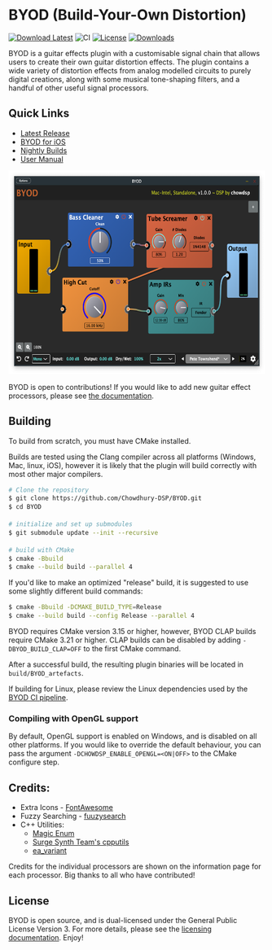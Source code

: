 # BYOD (Build-Your-Own Distortion)

[![Download Latest](https://img.shields.io/badge/download-latest-blue.svg)](https://github.com/Chowdhury-DSP/BYOD/releases/latest)
![CI](https://github.com/Chowdhury-DSP/BYOD/workflows/CI/badge.svg)
[![License](https://img.shields.io/badge/License-GPL3-blue.svg)](https://opensource.org/licenses/GPL-3.0)
[![Downloads](https://img.shields.io/github/downloads/Chowdhury-DSP/BYOD/total)](https://somsubhra.github.io/github-release-stats/?username=Chowdhury-DSP&repository=BYOD&page=1&per_page=30)

BYOD is a guitar effects plugin with a customisable
signal chain that allows users to create their own guitar
distortion effects. The plugin contains a wide variety
of distortion effects from analog modelled circuits
to purely digital creations, along with some musical
tone-shaping filters, and a handful of other useful
signal processors.

## Quick Links
- [Latest Release](https://chowdsp.com/products.html#byod)
- [BYOD for iOS](https://apps.apple.com/us/app/byod/id1595313287)
- [Nightly Builds](https://chowdsp.com/nightly.html#byod)
- [User Manual](https://github.com/Chowdhury-DSP/BYOD/blob/main/manual/Manual.md)

<img src="./manual/screenshots/full_gui.png" alt="Plugin GUI" height="400">

BYOD is open to contributions! If you would like to
add new guitar effect processors, please see
[the documentation](./docs).

## Building

To build from scratch, you must have CMake installed.

Builds are tested using the Clang compiler across all platforms
(Windows, Mac, linux, iOS), however it is likely that the plugin
will build correctly with most other major compilers.

```bash
# Clone the repository
$ git clone https://github.com/Chowdhury-DSP/BYOD.git
$ cd BYOD

# initialize and set up submodules
$ git submodule update --init --recursive

# build with CMake
$ cmake -Bbuild
$ cmake --build build --parallel 4
```

If you'd like to make an optimized "release" build, it
is suggested to use some slightly different build commands:
```bash
$ cmake -Bbuild -DCMAKE_BUILD_TYPE=Release
$ cmake --build build --config Release --parallel 4
```

BYOD requires CMake version 3.15 or higher, however, BYOD
CLAP builds require CMake 3.21 or higher. CLAP builds can
be disabled by adding `-DBYOD_BUILD_CLAP=OFF` to the first
CMake command.

After a successful build, the resulting plugin binaries will be located in
`build/BYOD_artefacts`.

If building for Linux, please review the Linux dependencies used by
the [BYOD CI pipeline](https://github.com/Chowdhury-DSP/BYOD/blob/main/.github/workflows/cmake.yml#L30).

### Compiling with OpenGL support

By default, OpenGL support is enabled on Windows, and is disabled on all other
platforms.  If you would like to override the default behaviour, you can pass the
argument `-DCHOWDSP_ENABLE_OPENGL=<ON|OFF>` to the CMake configure step.

## Credits:

- Extra Icons - [FontAwesome](https://fontawesome.com/)
- Fuzzy Searching - [fuuzysearch](https://bitbucket.org/j_norberg/fuzzysearchdatabase)
- C++ Utilities:
  - [Magic Enum](https://github.com/Neargye/magic_enum)
  - [Surge Synth Team's cpputils](https://github.com/surge-synthesizer/sst-cpputils)
  - [ea_variant](https://github.com/eyalamirmusic/Variant)

Credits for the individual processors are shown on
the information page for each processor. Big thanks to all who
have contributed!

## License

BYOD is open source, and is dual-licensed under the 
General Public License Version 3. For more details, 
please see the [licensing documentation](./docs/Licensing.md). Enjoy!

